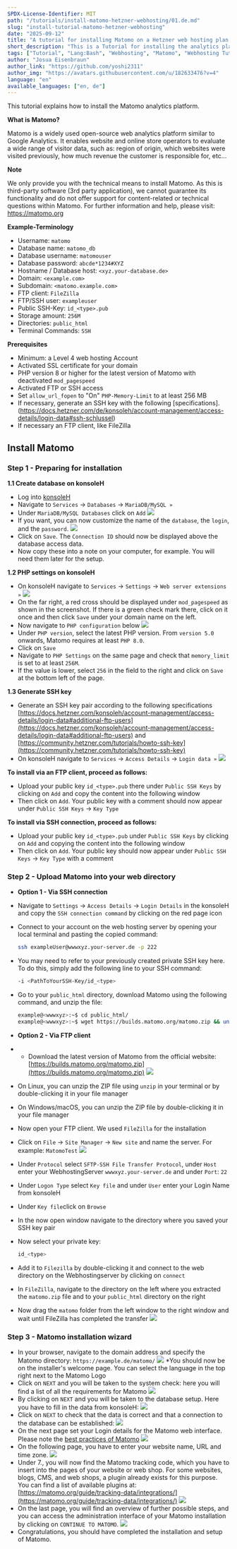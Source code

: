 ```yaml
---
SPDX-License-Identifier: MIT
path: "/tutorials/install-matomo-hetzner-webhosting/01.de.md"
slug: "install-tutorial-matomo-hetzner-webhosting"
date: "2025-09-12"
title: "A tutorial for installing Matomo on a Hetzner web hosting plan!"
short_description: "This is a Tutorial for installing the analytics platform Matomo on a Hetzner web hosting plan. "
tags: ["Tutorial", "Lang:Bash", "Webhosting", "Matomo", "Webhosting Tutorials", "Hetzner",]
author: "Josua Eisenbraun"
author_link: "https://github.com/yoshi2311"
author_img: "https://avatars.githubusercontent.com/u/182633476?v=4"
language: "en"
available_languages: ["en, de"]
---
```


This tutorial explains how to install the Matomo analytics platform.

**What is Matomo?**

Matomo is a widely used open-source web analytics platform similar to Google Analytics. It enables website and online store operators to evaluate a wide range of visitor data, such as: region of origin, which websites were visited previously, how much revenue the customer is responsible for, etc...

**Note**

We only provide you with the technical means to install Matomo. As this is third-party software (3rd party application), we cannot guarantee its functionality and do not offer support for content-related or technical questions within Matomo.
For further information and help, please visit: <https://matomo.org>

**Example-Terminology**
* Username: `matomo`
* Database name: `matomo_db`
* Database username: `matomouser`
* Database password: `abcde*1234#XYZ`
* Hostname / Database host: `<xyz.your-database.de>`
* Domain: `<example.com>`
* Subdomain: `<matomo.example.com>`
* FTP client: `FileZilla`
* FTP/SSH user: `exampleuser`
* Public SSH-Key: `id_<type>.pub`
* Storage amount: `256M`
* Directories: `public_html`
* Terminal Commands: `SSH`

**Prerequisites**

* Minimum: a Level 4 web hosting Account
* Activated SSL certificate for your domain
* PHP version 8 or higher for the latest version of Matomo with deactivated `mod_pagespeed`
* Activated FTP or SSH access
* Set `allow_url_fopen` to "On" `PHP-Memory-Limit` to at least 256 MB
* If necessary, generate an SSH key with the following [specifications].(https://docs.hetzner.com/de/konsoleh/account-management/access-details/login-data#ssh-schlussel)
* If necessary an FTP client, like FileZilla

## Install Matomo

### Step 1 - Preparing for installation

**1.1 Create database on konsoleH**

* Log into [konsoleH](https://konsoleh.hetzner.com/)
* Navigate to `Services` -> `Databases` -> `MariaDB/MySQL »`
* Under `MariaDB/MySQL Databases` click on `Add`
  ![](images/konsoleHAddDatabase.png)
* If you want, you can now customize the name of the `database`, the `login`, and the `password`.
  ![](images/konsoleHDatabaseSetup.png)
* Click on `Save`. The `Connection ID` should now be displayed above the database access data.
* Now copy these into a note on your computer, for example. You will need them later for the setup.

**1.2 PHP settings on konsoleH**

* On konsoleH navigate to `Services` -> `Settings` -> `Web server extensions »`
  ![](images/konsoleHWebserverExtensions.png)
* On the far right, a red cross should be displayed under `mod_pagespeed` as shown in the screenshot. If there is a green check mark there, click on it once and then click `Save` under your domain name on the left.
* Now navigate to `PHP configuration` below
  ![](images/konsoleHPHPConfiguration.png)
* Under `PHP version`, select the latest PHP version. From `version 5.0` onwards, Matomo requires at least `PHP 8.0`.
* Click on `Save`
* Navigate to `PHP Settings` on the same page and check that `memory_limit` is set to at least `256M`.
* If the value is lower, select `256` in the field to the right and click on `Save` at the bottom left of the page.

**1.3 Generate SSH key**

* Generate an SSH key pair according to the following specifications [https://docs.hetzner.com/konsoleh/account-management/access-details/login-data#additional-ftp-users](https://docs.hetzner.com/konsoleh/account-management/access-details/login-data#additional-ftp-users) and [https://community.hetzner.com/tutorials/howto-ssh-key](https://community.hetzner.com/tutorials/howto-ssh-key)
* On konsoleH navigate to `Services` -> `Access Details` -> `Login data »`
  ![](images/konsoleHLogindetails.png)

**To install via an FTP client, proceed as follows:**

* Upload your public key `id_<type>.pub` there under `Public SSH Keys` by clicking on `Add` and copy the content into the following window
* Then click on `Add`. Your public key with a comment should now appear under `Public SSH Keys` -> `Key Type`

**To install via SSH connection, proceed as follows:**

* Upload your public key `id_<type>.pub` under `Public SSH Keys` by clicking on `Add` and copying the content into the following window
* Then click on `Add`. Your public key should now appear under `Public SSH Keys` -> `Key Type` with a comment

### Step 2 - Upload Matomo into your web directory

* **Option 1 - Via SSH connection**

* Navigate to `Settings` -> `Access Details` -> `Login Details` in the konsoleH and copy the `SSH connection command` by clicking on the red page icon
* Connect to your account on the web hosting server by opening your local terminal and pasting the copied command:

  ```bash
  ssh exampleUser@wwwxyz.your-server.de -p 222
  ```

* You may need to refer to your previously created private SSH key here. To do this, simply add the following line to your SSH command:

  ```bash
  -i <PathToYourSSH-Key/id_<type>
  ```

* Go to your `public_html` directory, download Matomo using the following command, and unzip the file:

  ```bash
  example@<wwwxyz>:~$ cd public_html/
  example@<wwwxyz>:~$ wget https://builds.matomo.org/matomo.zip && unzip matomo.zip
  ```
  
* **Option 2 - Via FTP client**

* * Download the latest version of Matomo from the official website: [https://builds.matomo.org/matomo.zip](https://builds.matomo.org/matomo.zip)
  ![](images/MatomoDownload.png)
* On Linux, you can unzip the ZIP file using `unzip` in your terminal or by double-clicking it in your file manager
* On Windows/macOS, you can unzip the ZIP file by double-clicking it in your file manager
* Now open your FTP client. We used `FileZilla` for the installation
* Click on `File` -> `Site Manager` -> `New site` and name the server. For example: `MatomoTest`
  ![](images/FileZillaSiteManager.png)
* Under `Protocol` select `SFTP-SSH File Transfer Protocol`, under `Host` enter your WebhostingServer `wwwxyz.your-server.de` and under `Port`: `22`
* Under `Logon Type` select `Key file` and under `User` enter your Login Name from konsoleH
* Under `Key file`click on `Browse`
* In the now open window navigate to the directory where you saved your SSH key pair
* Now select your private key:

  ```bash
  id_<type>
  ```

* Add it to `Filezilla` by double-clicking it and connect to the web directory on the Webhostingserver by clicking on `connect`
* In `FileZilla`, navigate to the directory on the left where you extracted the `matomo.zip` file and to your `public_html` directory on the right
* Now drag the `matomo` folder from the left window to the right window and wait until FileZilla has completed the transfer
  ![](images/MatomoFileZilla.png)
  
### Step 3 - Matomo installation wizard

* In your browser, navigate to the domain address and specify the Matomo directory: `https://example.de/matomo/`
  ![](images/MatomoLandingPage.png)
*You should now be on the installer's welcome page. You can select the language in the top right next to the Matomo Logo
* Click on `NEXT` and you will be taken to the system check: here you will find a list of all the requirements for Matomo
  ![](images/MatomoSystemcheck.png)
* By clicking on `NEXT` and you will be taken to the database setup. Here you have to fill in the data from konsoleH:
  ![](images/MatomoDatabase.png)
* Click on `NEXT` to check that the data is correct and that a connection to the database can be established:
  ![](images/MatomoTestingDatabase.png)
* On the next page set your Login details for the Matomo web interface. Please note the [best practices of Matomo](https://matomo.org/faq/on-premise/how-to-configure-matomo-for-security/)
  ![](images/MatomoSuperuser.png)
* On the following page, you have to enter your website name, URL and time zone.
  ![](images/MatomoWebsite.png)
* Under 7., you will now find the Matomo tracking code, which you have to insert into the pages of your website or web shop. For some websites, blogs, CMS, and web shops, a plugin already exists for this purpose. You can find a list of available plugins at: [https://matomo.org/guide/tracking-data/integrations/](https://matomo.org/guide/tracking-data/integrations/)
  ![](images/MatomoTrackingcode.png)
* On the last page, you will find an overview of further possible steps, and you can access the administration interface of your Matomo installation by clicking on `CONTINUE TO MATOMO`.
  ![](images/MatomoFinalPage.png)
* Congratulations, you should have completed the installation and setup of Matomo.
